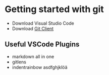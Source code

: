 # Getting started with git

- Download Visual Studio Code
- Download [Git Client](https://git-scm.com/downloads/invalid)

## Useful VSCode Plugins
- markdown all in one
- gitlens
- indentrainbow
asdfghjklöä